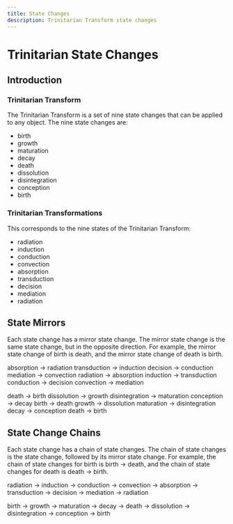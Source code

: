 ```yaml
---
title: State Changes
description: Trinitarian Transform state changes
---
```

# Trinitarian State Changes

## Introduction

### Trinitarian Transform

The Trinitarian Transform is a set of nine state changes that can be applied to any object. The nine state changes are:

- birth
- growth
- maturation
- decay
- death
- dissolution
- disintegration
- conception
- birth

### Trinitarian Transformations 

This corresponds to the nine states of the Trinitarian Transform:

- radiation
- induction
- conduction
- convection
- absorption
- transduction
- decision
- mediation
- radiation

## State Mirrors

Each state change has a mirror state change. The mirror state change is the same state change, but in the opposite direction. For example, the mirror state change of birth is death, and the mirror state change of death is birth.

absorption -> radiation
transduction -> induction
decision -> conduction
mediation -> convection
radiation -> absorption
induction -> transduction
conduction -> decision
convection -> mediation

death -> birth
dissolution -> growth
disintegration -> maturation
conception -> decay
birth -> death
growth -> dissolution
maturation -> disintegration
decay -> conception
death -> birth

## State Change Chains

Each state change has a chain of state changes. The chain of state changes is the state change, followed by its mirror state change. For example, the chain of state changes for birth is birth -> death, and the chain of state changes for death is death -> birth.

radiation -> induction -> conduction -> convection -> absorption -> transduction -> decision -> mediation -> radiation

birth -> growth -> maturation -> decay -> death -> dissolution -> disintegration -> conception -> birth
